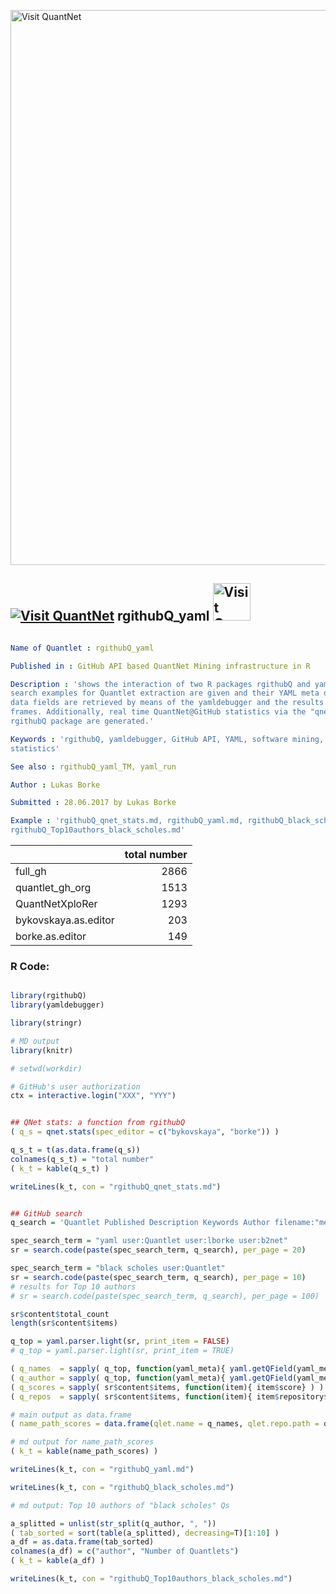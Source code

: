 
[<img src="https://github.com/QuantLet/Styleguide-and-FAQ/blob/master/pictures/banner.png" width="888" alt="Visit QuantNet">](http://quantlet.de/)

## [<img src="https://github.com/QuantLet/Styleguide-and-FAQ/blob/master/pictures/qloqo.png" alt="Visit QuantNet">](http://quantlet.de/) **rgithubQ_yaml** [<img src="https://github.com/QuantLet/Styleguide-and-FAQ/blob/master/pictures/QN2.png" width="60" alt="Visit QuantNet 2.0">](http://quantlet.de/)

```yaml

Name of Quantlet : rgithubQ_yaml

Published in : GitHub API based QuantNet Mining infrastructure in R

Description : 'shows the interaction of two R packages rgithubQ and yamldebugger. Two GitHub API
search examples for Quantlet extraction are given and their YAML meta data are parsed. Some YAML
data fields are retrieved by means of the yamldebugger and the results are aggregated as data
frames. Additionally, real time QuantNet@GitHub statistics via the "qnet.stats" function from the
rgithubQ package are generated.'

Keywords : 'rgithubQ, yamldebugger, GitHub API, YAML, software mining, QuantNet, real time,
statistics'

See also : rgithubQ_yaml_TM, yaml_run

Author : Lukas Borke

Submitted : 28.06.2017 by Lukas Borke

Example : 'rgithubQ_qnet_stats.md, rgithubQ_yaml.md, rgithubQ_black_scholes.md,
rgithubQ_Top10authors_black_scholes.md'

```

|                     | total number|
|:--------------------|------------:|
|full_gh              |         2866|
|quantlet_gh_org      |         1513|
|QuantNetXploRer      |         1293|
|bykovskaya.as.editor |          203|
|borke.as.editor      |          149|


### R Code:
```r

library(rgithubQ)
library(yamldebugger)

library(stringr)

# MD output
library(knitr)

# setwd(workdir)

# GitHub's user authorization
ctx = interactive.login("XXX", "YYY")


## QNet stats: a function from rgithubQ
( q_s = qnet.stats(spec_editor = c("bykovskaya", "borke")) )

q_s_t = t(as.data.frame(q_s))
colnames(q_s_t) = "total number"
( k_t = kable(q_s_t) )

writeLines(k_t, con = "rgithubQ_qnet_stats.md")


## GitHub search
q_search = 'Quantlet Published Description Keywords Author filename:"metainfo.txt"'

spec_search_term = "yaml user:Quantlet user:lborke user:b2net"
sr = search.code(paste(spec_search_term, q_search), per_page = 20)

spec_search_term = "black scholes user:Quantlet"
sr = search.code(paste(spec_search_term, q_search), per_page = 10)
# results for Top 10 authors
# sr = search.code(paste(spec_search_term, q_search), per_page = 100)

sr$content$total_count
length(sr$content$items)

q_top = yaml.parser.light(sr, print_item = FALSE)
# q_top = yaml.parser.light(sr, print_item = TRUE)

( q_names  = sapply( q_top, function(yaml_meta){ yaml.getQField(yaml_meta, "q")} ) )
( q_author = sapply( q_top, function(yaml_meta){ yaml.getQField(yaml_meta, "a")} ) )
( q_scores = sapply( sr$content$items, function(item){ item$score} ) )
( q_repos  = sapply( sr$content$items, function(item){ item$repository$full_name } ) )

# main output as data.frame
( name_path_scores = data.frame(qlet.name = q_names, qlet.repo.path = q_repos, search.score = round(q_scores, 2)) )

# md output for name_path_scores 
( k_t = kable(name_path_scores) )

writeLines(k_t, con = "rgithubQ_yaml.md")

writeLines(k_t, con = "rgithubQ_black_scholes.md")

# md output: Top 10 authors of "black scholes" Qs

a_splitted = unlist(str_split(q_author, ", "))
( tab_sorted = sort(table(a_splitted), decreasing=T)[1:10] )
a_df = as.data.frame(tab_sorted)
colnames(a_df) = c("author", "Number of Quantlets")
( k_t = kable(a_df) )

writeLines(k_t, con = "rgithubQ_Top10authors_black_scholes.md")


```
